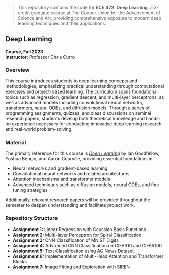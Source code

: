 

> This repository contains the code for **ECE 472: Deep Learning**, a 3-credit graduate course at The Cooper Union for the Advancement of Science and Art, providing comprehensive exposure to modern deep learning techniques and their applications.

## Deep Learning
**Course, Fall 2023**  
**Instructor:** Professor Chris Curro


### Overview

This course introduces students to deep learning concepts and methodologies, emphasizing practical understanding through computational exercises and project-based learning. The curriculum spans foundational topics such as regression, gradient descent, and multi-layer perceptrons, as well as advanced models including convolutional neural networks, transformers, neural ODEs, and diffusion models. Through a series of programming assignments, quizzes, and class discussions on seminal research papers, students develop both theoretical knowledge and hands-on experience necessary for conducting innovative deep learning research and real-world problem-solving.



### Material

The primary reference for this course is [*Deep Learning*](http://www.deeplearningbook.org/) by Ian Goodfellow, Yoshua Bengio, and Aaron Courville, providing essential foundations in:

- Neural networks and gradient-based learning
- Convolutional neural networks and related architectures
- Attention mechanisms and transformer models
- Advanced techniques such as diffusion models, neural ODEs, and fine-tuning strategies

Additionally, relevant research papers will be provided throughout the semester to deepen understanding and facilitate project work.



### Repository Structure


- **Assignment 1:** Linear Regression with Gaussian Basis Functions
- **Assignment 2:** Multi-layer Perceptron for Spiral Classification
- **Assignment 3:** CNN Classification of MNIST Digits
- **Assignment 4:** Advanced CNN Classification on CIFAR10 and CIFAR100
- **Assignment 5:** Text Classification using AG News Dataset
- **Assignment 6:** Implementation of Multi-Head Attention and Transformer Blocks
- **Assignment 7:** Image Fitting and Exploration with SIREN
